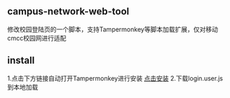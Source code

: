 ## campus-network-web-tool  
修改校园登陆页的一个脚本，支持Tampermonkey等脚本加载扩展，仅对移动cmcc校园网进行适配
## install
1.点击下方链接自动打开Tampermonkey进行安装
[点击安装](https://zoftti.github.io/campus-network-web-tool/login.user.js)
2.下载login.user.js到本地加载
